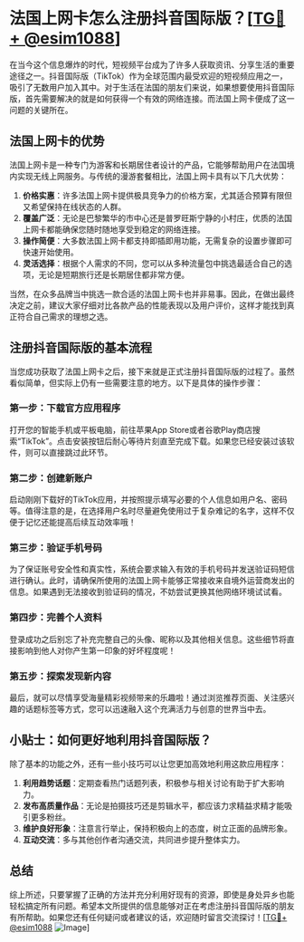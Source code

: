 # 法国上网卡怎么注册抖音国际版？[[TG💪+ @esim1088](https://t.me/s/esim1088)]

在当今这个信息爆炸的时代，短视频平台成为了许多人获取资讯、分享生活的重要途径之一。抖音国际版（TikTok）作为全球范围内最受欢迎的短视频应用之一，吸引了无数用户加入其中。对于生活在法国的朋友们来说，如果想要使用抖音国际版，首先需要解决的就是如何获得一个有效的网络连接。而法国上网卡便成了这一问题的关键所在。

## 法国上网卡的优势

法国上网卡是一种专门为游客和长期居住者设计的产品，它能够帮助用户在法国境内实现无线上网服务。与传统的漫游套餐相比，法国上网卡具有以下几大优势：

1. **价格实惠**：许多法国上网卡提供极具竞争力的价格方案，尤其适合预算有限但又希望保持在线状态的人群。
2. **覆盖广泛**：无论是巴黎繁华的市中心还是普罗旺斯宁静的小村庄，优质的法国上网卡都能确保您随时随地享受到稳定的网络连接。
3. **操作简便**：大多数法国上网卡都支持即插即用功能，无需复杂的设置步骤即可快速开始使用。
4. **灵活选择**：根据个人需求的不同，您可以从多种流量包中挑选最适合自己的选项，无论是短期旅行还是长期居住都非常方便。

当然，在众多品牌当中挑选一款合适的法国上网卡也并非易事。因此，在做出最终决定之前，建议大家仔细对比各款产品的性能表现以及用户评价，这样才能找到真正符合自己需求的理想之选。

## 注册抖音国际版的基本流程

当您成功获取了法国上网卡之后，接下来就是正式注册抖音国际版的过程了。虽然看似简单，但实际上仍有一些需要注意的地方。以下是具体的操作步骤：

### 第一步：下载官方应用程序

打开您的智能手机或平板电脑，前往苹果App Store或者谷歌Play商店搜索“TikTok”。点击安装按钮后耐心等待片刻直至完成下载。如果您已经安装过该软件，则可以直接跳过此环节。

### 第二步：创建新账户

启动刚刚下载好的TikTok应用，并按照提示填写必要的个人信息如用户名、密码等。值得注意的是，在选择用户名时尽量避免使用过于复杂难记的名字，这样不仅便于记忆还能提高后续互动效率哦！

### 第三步：验证手机号码

为了保证账号安全性和真实性，系统会要求输入有效的手机号码并发送验证码短信进行确认。此时，请确保所使用的法国上网卡能够正常接收来自境外运营商发出的信息。如果遇到无法接收到验证码的情况，不妨尝试更换其他网络环境试试看。

### 第四步：完善个人资料

登录成功之后别忘了补充完整自己的头像、昵称以及其他相关信息。这些细节将直接影响到他人对你产生第一印象的好坏程度呢！

### 第五步：探索发现新内容

最后，就可以尽情享受海量精彩视频带来的乐趣啦！通过浏览推荐页面、关注感兴趣的话题标签等方式，您可以迅速融入这个充满活力与创意的世界当中去。

## 小贴士：如何更好地利用抖音国际版？

除了基本的功能之外，还有一些小技巧可以让您更加高效地利用这款应用程序：

1. **利用趋势话题**：定期查看热门话题列表，积极参与相关讨论有助于扩大影响力。
2. **发布高质量作品**：无论是拍摄技巧还是剪辑水平，都应该力求精益求精才能吸引更多粉丝。
3. **维护良好形象**：注意言行举止，保持积极向上的态度，树立正面的品牌形象。
4. **互动交流**：多与其他创作者沟通交流，共同进步提升整体实力。

## 总结

综上所述，只要掌握了正确的方法并充分利用好现有的资源，即使是身处异乡也能轻松搞定所有问题。希望本文所提供的信息能够对正在考虑注册抖音国际版的朋友有所帮助。如果您还有任何疑问或者建议的话，欢迎随时留言交流探讨！[[TG💪+ @esim1088](https://t.me/s/esim1088) ![Image](https://i.postimg.cc/4NQfJmqS/Snipaste-2025-05-13-00-14-12.png)]
